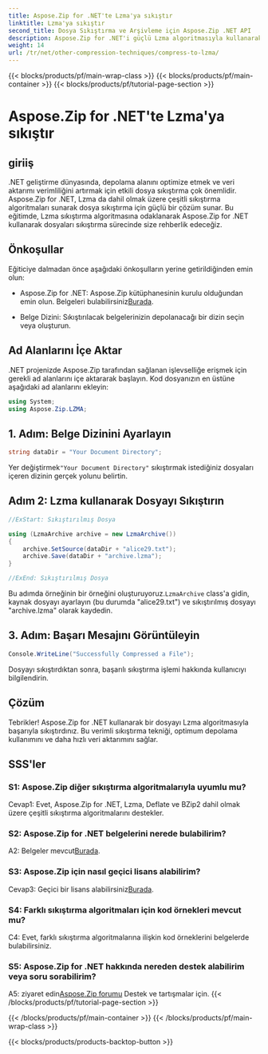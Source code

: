 ```yaml
---
title: Aspose.Zip for .NET'te Lzma'ya sıkıştır
linktitle: Lzma'ya sıkıştır
second_title: Dosya Sıkıştırma ve Arşivleme için Aspose.Zip .NET API
description: Aspose.Zip for .NET'i güçlü Lzma algoritmasıyla kullanarak dosyaları nasıl sıkıştıracağınızı öğrenin. Depolamayı optimize edin ve veri aktarım verimliliğini zahmetsizce artırın.
weight: 14
url: /tr/net/other-compression-techniques/compress-to-lzma/
---
```


{{< blocks/products/pf/main-wrap-class >}}
{{< blocks/products/pf/main-container >}}
{{< blocks/products/pf/tutorial-page-section >}}

# Aspose.Zip for .NET'te Lzma'ya sıkıştır

## giriiş

.NET geliştirme dünyasında, depolama alanını optimize etmek ve veri aktarımı verimliliğini artırmak için etkili dosya sıkıştırma çok önemlidir. Aspose.Zip for .NET, Lzma da dahil olmak üzere çeşitli sıkıştırma algoritmaları sunarak dosya sıkıştırma için güçlü bir çözüm sunar. Bu eğitimde, Lzma sıkıştırma algoritmasına odaklanarak Aspose.Zip for .NET kullanarak dosyaları sıkıştırma sürecinde size rehberlik edeceğiz.

## Önkoşullar

Eğiticiye dalmadan önce aşağıdaki önkoşulların yerine getirildiğinden emin olun:

-  Aspose.Zip for .NET: Aspose.Zip kütüphanesinin kurulu olduğundan emin olun. Belgeleri bulabilirsiniz[Burada](https://reference.aspose.com/zip/net/).

- Belge Dizini: Sıkıştırılacak belgelerinizin depolanacağı bir dizin seçin veya oluşturun.

## Ad Alanlarını İçe Aktar

.NET projenizde Aspose.Zip tarafından sağlanan işlevselliğe erişmek için gerekli ad alanlarını içe aktararak başlayın. Kod dosyanızın en üstüne aşağıdaki ad alanlarını ekleyin:

```csharp
using System;
using Aspose.Zip.LZMA;
```

## 1. Adım: Belge Dizinini Ayarlayın

```csharp
string dataDir = "Your Document Directory";
```

 Yer değiştirmek`"Your Document Directory"` sıkıştırmak istediğiniz dosyaları içeren dizinin gerçek yolunu belirtin.

## Adım 2: Lzma kullanarak Dosyayı Sıkıştırın

```csharp
//ExStart: Sıkıştırılmış Dosya

using (LzmaArchive archive = new LzmaArchive())
{
    archive.SetSource(dataDir + "alice29.txt");
    archive.Save(dataDir + "archive.lzma");
}

//ExEnd: Sıkıştırılmış Dosya
```

 Bu adımda örneğinin bir örneğini oluşturuyoruz.`LzmaArchive` class'a gidin, kaynak dosyayı ayarlayın (bu durumda "alice29.txt") ve sıkıştırılmış dosyayı "archive.lzma" olarak kaydedin.

## 3. Adım: Başarı Mesajını Görüntüleyin

```csharp
Console.WriteLine("Successfully Compressed a File");
```

Dosyayı sıkıştırdıktan sonra, başarılı sıkıştırma işlemi hakkında kullanıcıyı bilgilendirin.

## Çözüm

Tebrikler! Aspose.Zip for .NET kullanarak bir dosyayı Lzma algoritmasıyla başarıyla sıkıştırdınız. Bu verimli sıkıştırma tekniği, optimum depolama kullanımını ve daha hızlı veri aktarımını sağlar.

## SSS'ler

### S1: Aspose.Zip diğer sıkıştırma algoritmalarıyla uyumlu mu?

Cevap1: Evet, Aspose.Zip for .NET, Lzma, Deflate ve BZip2 dahil olmak üzere çeşitli sıkıştırma algoritmalarını destekler.

### S2: Aspose.Zip for .NET belgelerini nerede bulabilirim?

 A2: Belgeler mevcut[Burada](https://reference.aspose.com/zip/net/).

### S3: Aspose.Zip için nasıl geçici lisans alabilirim?

 Cevap3: Geçici bir lisans alabilirsiniz[Burada](https://purchase.aspose.com/temporary-license/).

### S4: Farklı sıkıştırma algoritmaları için kod örnekleri mevcut mu?

C4: Evet, farklı sıkıştırma algoritmalarına ilişkin kod örneklerini belgelerde bulabilirsiniz.

### S5: Aspose.Zip for .NET hakkında nereden destek alabilirim veya soru sorabilirim?

 A5: ziyaret edin[Aspose.Zip forumu](https://forum.aspose.com/c/zip/37) Destek ve tartışmalar için.
{{< /blocks/products/pf/tutorial-page-section >}}

{{< /blocks/products/pf/main-container >}}
{{< /blocks/products/pf/main-wrap-class >}}

{{< blocks/products/products-backtop-button >}}
